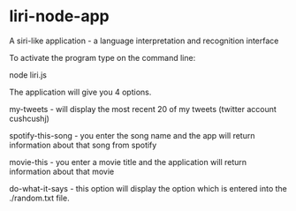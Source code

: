 # liri-node-app
A siri-like application - a language interpretation and recognition interface

To activate the program type on the command line:

node liri.js

The application will give you 4 options.  

my-tweets - will display the most recent 20 of my tweets (twitter account cushcushj)

spotify-this-song - you enter the song name and the app will return information about that song from spotify

movie-this - you enter a movie title and the application will return information about that movie

do-what-it-says - this option will display the option which is entered into the ./random.txt file.
